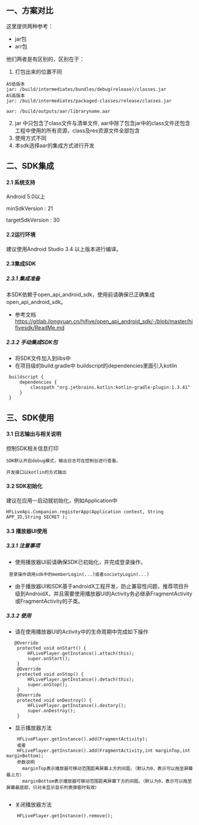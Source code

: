 


## 一、方案对比

这里提供两种参考：
- jar包
- arr包

他们两者是有区别的，区别在于：
1. 打包出来的位置不同

```
AS低版本
jar: /build/intermediates/bundles/debug(release)/classes.jar
AS高版本
jar: /build/intermediates/packaged-classes/release/classes.jar

aar: /build/outputs/aar/libraryname.aar
```
2. jar 中只包含了class文件与清单文件,
aar中除了包含jar中的class文件还包含工程中使用的所有资源，class及res资源文件全部包含
3. 使用方式不同
4. 本sdk选择aar的集成方式进行开发


## 二、SDK集成

#### 2.1 系统支持

Android 5.0以上

minSdkVersion    : 21

targetSdkVersion : 30

#### 2.2运行环境

建议使用Android Studio 3.4 以上版本进行编译。

#### 2.3集成SDK
##### 2.3.1 集成准备
本SDK依赖于open_api_android_sdk，使用前请确保已正确集成open_api_android_sdk。

- 参考文档 https://gitlab.ilongyuan.cn/hifive/open_api_android_sdk/-/blob/master/hifivesdk/ReadMe.md

##### 2.3.2 手动集成SDK包

- 将SDK文件加入到libs中
- 在项目级的build.gradle中 buildscript的dependencies里面引入kotlin

```
 buildscript {
     dependencies {
         classpath "org.jetbrains.kotlin:kotlin-gradle-plugin:1.3.41"
     }
 }
```
## 三、SDK使用

#### 3.1 日志输出与相关说明

控制SDK相关信息打印
```
SDK默认开启debug模式，输出日志可在控制台进行查看。

开发接口以kotlin的方式输出
```

#### 3.2 SDK初始化
建议在应用一启动就初始化，例如Application中

```
HFLiveApi.Companion.registerApp(Application context, String APP_ID,String SECRET );

```

#### 3.3 播放器UI使用

##### 3.3.1 注意事项
- 使用播放器UI前请确保SDK已初始化，并完成登录操作。
```
 登录操作调用sdk中的memberLogin(...)或者societyLogin(...)

```
- 由于播放器UI和SDK基于androidX工程开发，防止兼容性问题，推荐项目升级到AndroidX，并且需要使用播放器UI的Activity务必继承FragmentActivity或FragmentActivity的子类。
##### 3.3.2 使用

- 请在使用播放器UI的Activity中的生命周期中完成如下操作

```
   @Override
    protected void onStart() {
        HFLivePlayer.getInstance().attach(this);
        super.onStart();
    }
    @Override
    protected void onStop() {
        HFLivePlayer.getInstance().detach(this);
        super.onStop();
    }
    @Override
    protected void onDestroy() {
        HFLivePlayer.getInstance().destory();
        super.onDestroy();
    }

```

- 显示播放器方法

```
    HFLivePlayer.getInstance().add(FragmentActivity);
    或者
    HFLivePlayer.getInstance().add(FragmentActivity,int marginTop,int marginBottom);
    参数说明
      marginTop表示播放器可移动范围距离屏幕上方的间距。（默认为0，表示可以拖至屏幕最上方）
      marginBottom表示播放器可移动范围距离屏幕下方的间距。（默认为0，表示可以拖至屏幕最底部，只对未显示音乐列表弹窗时有效）
      
```
- 关闭播放器方法
```
    HFLivePlayer.getInstance().remove();

```













